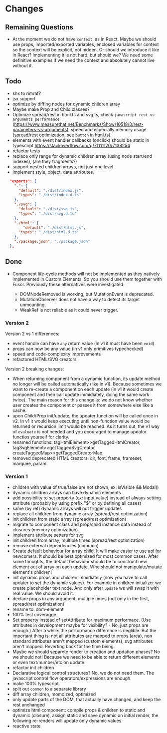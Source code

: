 # Changes

## Remaining Questions

- At the moment we do not have `context`, as in React. Maybe we should use props, imported/exported variables, enclosed variables for context so the context will be explicit, not hidden. Or should we introduce it like in React? Implementing it is not hard, but should we? We need some definitive examples if we need the context and absolutely cannot live without it.

## Todo

- shx to rimraf?
- jsx support
- optimize by diffing nodes for dynamic children array
- Maybe make Prop and Child classes?
- Optimize spread/rest in html.ts and svg.ts, check `javascript rest vs arguments performance` (https://www.measurethat.net/Benchmarks/Show/10518/0/rest-parameters-vs-arguments), speed and especially memory usage (spread/rest optimization, see `button` in [html.ts](src/html.ts)).
- elements with event handler callbacks (onclick) should be static in typescript https://stackoverflow.com/q/71111120/7138254
- refactor tests
- replace only range for dynamic children array (using node start/end indexes), (are they fragments?)
- support nested children arrays, not just one level
- implement style, object, data attributes,

```json
  "exports": {
    ".": {
      "default": "./dist/index.js",
      "types": "./dist/index.d.ts"
    },
    "./svg": {
      "default": "./dist/svg.js",
      "types": "./dist/svg.d.ts"
    },
    "./html": {
        "default": "./dist/html.js",
      "types": "./dist/html.d.ts"
    },
    "./package.json": "./package.json"
  },
```

## Done

- Component life-cycle methods will not be implemented as they natively implemented in Custom Elements. So you should use them together with Fusor. Previously these alternatives were investigated:

  - DOMNodeRemoved is working, but MutationEvent is deprecated.
  - MutationObserver does not have a way to detect its target unmounting.
  - WeakRef is not reliable as it could never trigger.

### Version 2

Version 2 vs 1 differences:

- event handle can have `any` return value (in v1 it must have been `void`)
- props can now be any value (in v1 only primitives typechecked)
- speed and code-complexity improvements
- refactored HTML/SVG creators

Version 2 breaking changes:

- When returning component from a dynamic function, its update method no longer will be called automatically (like in v1). Because sometimes we want to re-create a component on each update (in v1 it would create component and then call update immidiately, doing the same work twice). The main reason for this change is: we do not know whether user creates the component or passes it from somewhere else like a cache.
- upon Child/Prop init/update, the updater function will be called once in v2. In v1 it would keep executing until non-function value would be returned or recursion limit would be reached. As it turns out, the v1 way of `evaluate` is not needed and you ecouraged to manage updator functios yourself for clarity.
- renamed functions: tagHtmlElement>>getTaggedHtmlCreator, tagSvgElement>>getTaggedSvgCreator, createTaggedMap>>getTaggedCreatorMap
- removed deprecated HTML creators: dir, font, frame, frameset, marquee, param.

### Version 1

- children with value of true/false are not shown, ex: isVisible && Modal()
- dynamic children arrays can have dynamic elements
- add possibility to set property (ex: input.value) instead of always setting attribute (probably by using prefix "$" or by defining all cases)
- same (by ref) dynamic arrays will not trigger updates
- replace all children from dynamic array (spread/rest optimization)
- init children from static array (spread/rest optimization)
- migrate to component class and prop/child instance data instead of closures (memory optimization)
- implement attribute setters for svg
- init children from array, multiple times (spread/rest optimization)
- remove external dependencies (common)
- Create default behaviour for array child. It will make easier to use api for newcomers. It should be best optimized for most common cases. After some thoughts, the default behaviour should be to construct new element out of array on each update. Whe should not manipulate/mutate element's children!
- init dynamic props and children immidiately (now you have to call updater to set the dynamic values). For example in children initializer we create placeholder text node. And only after `update` we will swap it with real value. We should avoid it.
- declare props in any argument, multiple times (not only in the first, spread/rest optimization)
- rename to: dom-element
- 100% test coveragge
- Set property instead of setAttribute for maximum performace. (Use attributes in development maybe for visibility? - No, just props are enough.) After a while: the performance difference is neglible. But the important thing is: not all attributes are mapped to props (area), non standard attributes aren't mapped (custom elements), svg attributes aren't mapped. Reverting back for the time being.
- Maybe we should separete render to creation and updation phases? No we should not! Because we need to be able to return different elements or even text/number/etc on update.
- refactor init children
- Declarative logical control structures? No, we do not need them. The javascript control flow operators/expressions are enough.
- make 100% typescript
- split out `common` to a separate library
- diff array children, momoized, optimized
- only update parts of the DOM, that actually have changed, and keep the rest unchanged
- optimize html component: compile props & children to static and dynamic (closure), assign static and save dynamic on initial render, the following re-renders will update only dynamic values
- reactive state
